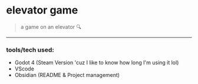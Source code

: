 # elevator game
> a game on an elevator :mag:
----

### tools/tech used:
- Godot 4 (Steam Version 'cuz I like to know how long I'm using it lol)
- VScode
- Obsidian (README & Project management)
